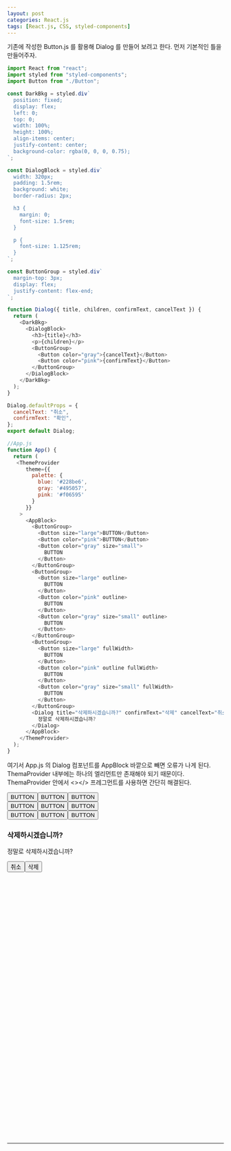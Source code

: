 ```yaml
---
layout: post
categories: React.js
tags: [React.js, CSS, styled-components]
---
```

기존에 작성한 Button.js 를 활용해 Dialog 를 만들어 보려고 한다.
먼저 기본적인 틀을 만들어주자.

```javascript
import React from "react";
import styled from "styled-components";
import Button from "./Button";

const DarkBkg = styled.div`
  position: fixed;
  display: flex;
  left: 0;
  top: 0;
  width: 100%;
  height: 100%;
  align-items: center;
  justify-content: center;
  background-color: rgba(0, 0, 0, 0.75);
`;

const DialogBlock = styled.div`
  width: 320px;
  padding: 1.5rem;
  background: white;
  border-radius: 2px;

  h3 {
    margin: 0;
    font-size: 1.5rem;
  }

  p {
    font-size: 1.125rem;
  }
`;

const ButtonGroup = styled.div`
  margin-top: 3px;
  display: flex;
  justify-content: flex-end;
`;

function Dialog({ title, children, confirmText, cancelText }) {
  return (
    <DarkBkg>
      <DialogBlock>
        <h3>{title}</h3>
        <p>{children}</p>
        <ButtonGroup>
          <Button color="gray">{cancelText}</Button>
          <Button color="pink">{confirmText}</Button>
        </ButtonGroup>
      </DialogBlock>
    </DarkBkg>
  );
}

Dialog.defaultProps = {
  cancelText: "취소",
  confirmText: "확인",
};
export default Dialog;

//App.js
function App() {
  return (
   <ThemeProvider
      theme={{
        palette: {
          blue: '#228be6',
          gray: '#495057',
          pink: '#f06595'
        }
      }}
    >
      <AppBlock>
        <ButtonGroup>
          <Button size="large">BUTTON</Button>
          <Button color="pink">BUTTON</Button>
          <Button color="gray" size="small">
            BUTTON
          </Button>
        </ButtonGroup>
        <ButtonGroup>
          <Button size="large" outline>
            BUTTON
          </Button>
          <Button color="pink" outline>
            BUTTON
          </Button>
          <Button color="gray" size="small" outline>
            BUTTON
          </Button>
        </ButtonGroup>
        <ButtonGroup>
          <Button size="large" fullWidth>
            BUTTON
          </Button>
          <Button color="pink" outline fullWidth>
            BUTTON
          </Button>
          <Button color="gray" size="small" fullWidth>
            BUTTON
          </Button>
        </ButtonGroup>
        <Dialog title="삭제하시겠습니까?" confirmText="삭제" cancelText="취소">
          정말로 삭제하시겠습니까?
        </Dialog>
      </AppBlock>
    </ThemeProvider>
  );
}
```

여기서 App.js 의 Dialog 컴포넌트를 AppBlock 바깥으로 빼면 오류가 나게 된다. ThemaProvider 내부에는 하나의 엘리먼트만 존재해야 되기 때문이다. ThemaProvider 안에서 <></> 프레그먼트를 사용하면 간단히 해결된다.

<div id="root" style="width:600px; height:800px;"><div class="sc-kstrdz gaBNwD"><div class="sc-hBEYos cuxXml"><button color="blue" class="sc-bdfBwQ gjejab">BUTTON</button><button color="pink" class="sc-bdfBwQ dswBMY">BUTTON</button><button color="gray" class="sc-bdfBwQ ilKYly">BUTTON</button></div><div class="sc-hBEYos cuxXml"><button color="blue" class="sc-bdfBwQ eswxGZ">BUTTON</button><button color="pink" class="sc-bdfBwQ iWZufu">BUTTON</button><button color="gray" class="sc-bdfBwQ jnOeJP">BUTTON</button></div><div class="sc-hBEYos cuxXml"><button color="blue" class="sc-bdfBwQ iJZcqn">BUTTON</button><button color="pink" class="sc-bdfBwQ eXXwyK">BUTTON</button><button color="gray" class="sc-bdfBwQ jKSmai">BUTTON</button></div></div><div class="sc-hKgILt bSKicC"><div class="sc-eCssSg imvTwx"><h3>삭제하시겠습니까?</h3><p>정말로 삭제하시겠습니까?</p><div class="sc-jSgupP KyfBz"><button color="gray" class="sc-bdfBwQ doJqex">취소</button><button color="pink" class="sc-bdfBwQ dswBMY">삭제</button></div></div></div></div>

***